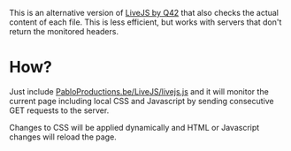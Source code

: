 This is an alternative version of [LiveJS by Q42](livejs.com) that also checks the actual content of each file.
This is less efficient, but works with servers that don't return the monitored headers.

# How?

Just include [PabloProductions.be/LiveJS/livejs.js](pabloproductions.be/LiveJS/livejs.js) and it will monitor the current page including local CSS and Javascript by sending consecutive GET requests to the server.

Changes to CSS will be applied dynamically and HTML or Javascript changes will reload the page.

